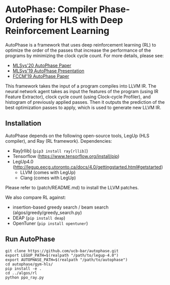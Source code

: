 # AutoPhase: Compiler Phase-Ordering for HLS with Deep Reinforcement Learning

AutoPhase is a framework that uses deep reinforcement learning (RL) to optimize the order of the passes that increase the performance of the programs by minimizing the clock cycle count. For more details, please see: 
- [MLSys'20 AutoPhase Paper](https://arxiv.org/pdf/2003.00671.pdf)
- [MLSys'19 AutoPhase Presentation](https://people.eecs.berkeley.edu/~qijing.huang/2020MLSys/2020SysML_AutoPhase_Presentation.pdf)
- [FCCM'19 AutoPhase Paper](https://arxiv.org/pdf/1901.04615.pdf)

This framework takes the input of a program compiles into LLVM IR. The neural network agent takes as input the features of the program (using IR Feature Extractor), clock cycle count (using Clock-cycle Profiler), and histogram of previously applied passes. Then it outputs the prediction of the best optimization passes to apply, which is used to generate new LLVM IR.  

## Installation
AutoPhase depends on the following open-source tools, LegUp (HLS compiler), and Ray (RL framework).
Dependencies:
- Ray[rllib] (`pip3 install ray[rllib]`) 
- Tensorflow (https://www.tensorflow.org/install/pip)
- LegUp4.0 (http://legup.eecg.utoronto.ca/docs/4.0/gettingstarted.html#getstarted)
  - LLVM (comes with LegUp)
  - Clang (comes with LegUp)


Please refer to (patch/README.md) to install the LLVM patches. 

We also compare RL against:
- insertion-based greedy search / beam search (algos/greedy/greedy\_search.py)
- DEAP (`pip install deap`)
- OpenTuner (`pip install opentuner`)

## Run AutoPhase
```
git clone https://github.com/ucb-bar/autophase.git 
export LEGUP_PATH=$(realpath "/path/to/legup-4.0")
export AUTOPHASE_PATH=$(realpath "/path/to/autophase")
cd autophase/gym-hls/
pip install -e .
cd ../algos/rl
python ppo_ray.py
```
